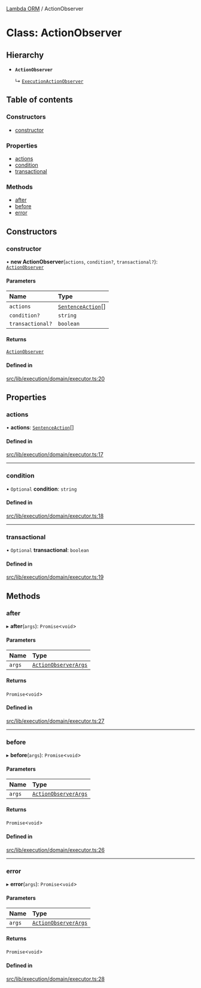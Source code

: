 [Lambda ORM](../README.md) / ActionObserver

# Class: ActionObserver

## Hierarchy

- **`ActionObserver`**

  ↳ [`ExecutionActionObserver`](ExecutionActionObserver.md)

## Table of contents

### Constructors

- [constructor](ActionObserver.md#constructor)

### Properties

- [actions](ActionObserver.md#actions)
- [condition](ActionObserver.md#condition)
- [transactional](ActionObserver.md#transactional)

### Methods

- [after](ActionObserver.md#after)
- [before](ActionObserver.md#before)
- [error](ActionObserver.md#error)

## Constructors

### constructor

• **new ActionObserver**(`actions`, `condition?`, `transactional?`): [`ActionObserver`](ActionObserver.md)

#### Parameters

| Name | Type |
| :------ | :------ |
| `actions` | [`SentenceAction`](../enums/SentenceAction.md)[] |
| `condition?` | `string` |
| `transactional?` | `boolean` |

#### Returns

[`ActionObserver`](ActionObserver.md)

#### Defined in

[src/lib/execution/domain/executor.ts:20](https://github.com/FlavioLionelRita/lambdaorm/blob/bea17731/src/lib/execution/domain/executor.ts#L20)

## Properties

### actions

• **actions**: [`SentenceAction`](../enums/SentenceAction.md)[]

#### Defined in

[src/lib/execution/domain/executor.ts:17](https://github.com/FlavioLionelRita/lambdaorm/blob/bea17731/src/lib/execution/domain/executor.ts#L17)

___

### condition

• `Optional` **condition**: `string`

#### Defined in

[src/lib/execution/domain/executor.ts:18](https://github.com/FlavioLionelRita/lambdaorm/blob/bea17731/src/lib/execution/domain/executor.ts#L18)

___

### transactional

• `Optional` **transactional**: `boolean`

#### Defined in

[src/lib/execution/domain/executor.ts:19](https://github.com/FlavioLionelRita/lambdaorm/blob/bea17731/src/lib/execution/domain/executor.ts#L19)

## Methods

### after

▸ **after**(`args`): `Promise`\<`void`\>

#### Parameters

| Name | Type |
| :------ | :------ |
| `args` | [`ActionObserverArgs`](../interfaces/ActionObserverArgs.md) |

#### Returns

`Promise`\<`void`\>

#### Defined in

[src/lib/execution/domain/executor.ts:27](https://github.com/FlavioLionelRita/lambdaorm/blob/bea17731/src/lib/execution/domain/executor.ts#L27)

___

### before

▸ **before**(`args`): `Promise`\<`void`\>

#### Parameters

| Name | Type |
| :------ | :------ |
| `args` | [`ActionObserverArgs`](../interfaces/ActionObserverArgs.md) |

#### Returns

`Promise`\<`void`\>

#### Defined in

[src/lib/execution/domain/executor.ts:26](https://github.com/FlavioLionelRita/lambdaorm/blob/bea17731/src/lib/execution/domain/executor.ts#L26)

___

### error

▸ **error**(`args`): `Promise`\<`void`\>

#### Parameters

| Name | Type |
| :------ | :------ |
| `args` | [`ActionObserverArgs`](../interfaces/ActionObserverArgs.md) |

#### Returns

`Promise`\<`void`\>

#### Defined in

[src/lib/execution/domain/executor.ts:28](https://github.com/FlavioLionelRita/lambdaorm/blob/bea17731/src/lib/execution/domain/executor.ts#L28)
